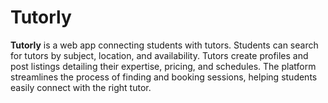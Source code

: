 # Tutorly
**Tutorly** is a web app connecting students with tutors. Students can search for tutors by subject, location, and availability. Tutors create profiles and post listings detailing their expertise, pricing, and schedules. The platform streamlines the process of finding and booking sessions, helping students easily connect with the right tutor.
